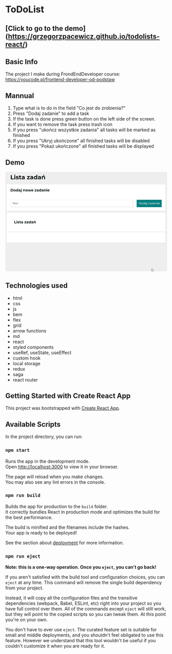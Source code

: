 # ToDoList

## [Click to go to the demo] (https://grzegorzpacewicz.github.io/todolists-react/)

## Basic Info
The project I make during FrondEndDeveloper course: https://youcode.pl/frontend-developer-od-podstaw

## Mannual

1. Type what is to do in the field "Co jest do zrobienia?"
2. Press "Dodaj zadanie" to add a task
3. If the task is done press green button on the left side of the screen.
4. If you want to remove the task press trash icon
5. If you press "ukończ wszystkie zadania" all tasks will be marked as finished
6. If you press "Ukryj ukończone" all finished tasks will be disabled
7. If you press "Pokaż ukończone" all finished tasks will be displayed

## Demo

![Demonstration](demo2.gif)

## Technologies used
- html
- css
- js
- bem
- flex
- grid
- arrow functions
- md
- react
- styled components
- useRef, useState, useEffect
- custom hook
- local storage
- redux
- saga
- react router

## Getting Started with Create React App

This project was bootstrapped with [Create React App](https://github.com/facebook/create-react-app).

## Available Scripts

In the project directory, you can run:

### `npm start`

Runs the app in the development mode.\
Open [http://localhost:3000](http://localhost:3000) to view it in your browser.

The page will reload when you make changes.\
You may also see any lint errors in the console.

### `npm run build`

Builds the app for production to the `build` folder.\
It correctly bundles React in production mode and optimizes the build for the best performance.

The build is minified and the filenames include the hashes.\
Your app is ready to be deployed!

See the section about [deployment](https://facebook.github.io/create-react-app/docs/deployment) for more information.

### `npm run eject`

**Note: this is a one-way operation. Once you `eject`, you can't go back!**

If you aren't satisfied with the build tool and configuration choices, you can `eject` at any time. This command will remove the single build dependency from your project.

Instead, it will copy all the configuration files and the transitive dependencies (webpack, Babel, ESLint, etc) right into your project so you have full control over them. All of the commands except `eject` will still work, but they will point to the copied scripts so you can tweak them. At this point you're on your own.

You don't have to ever use `eject`. The curated feature set is suitable for small and middle deployments, and you shouldn't feel obligated to use this feature. However we understand that this tool wouldn't be useful if you couldn't customize it when you are ready for it.
